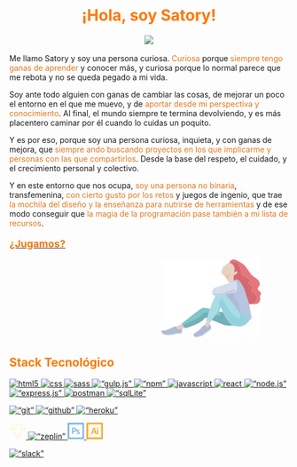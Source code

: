 <!--
**Sarasatory/Sarasatory** is a ✨ _special_ ✨ repository because its `README.md` (this file) appears on your GitHub profile.

Here are some ideas to get you started:

- 🔭 I’m currently working on ...
- 🌱 I’m currently learning ...
- 👯 I’m looking to collaborate on ...
- 🤔 I’m looking for help with ...
- 💬 Ask me about ...
- 📫 How to reach me: ...
- 😄 Pronouns: ...
- ⚡ Fun fact: ...
-->

<h1 align="center" style="color:#ff7800">
¡Hola, soy Satory!
</h1>
<div style="text-align:center">
    <a href="https://git.io/typing-svg">
        <img src="https://readme-typing-svg.herokuapp.com?duration=5000&size=18&color=f2770c&center=true&vCenter=true&lines=Frontend+Developer+y+UX/UI Designer" width="500">
    </a>
</div>

<p>Me llamo Satory y soy una persona curiosa. <span style="color:#e0781d">Curiosa</span> porque <span style="color:#e0781d">siempre tengo ganas de aprender</span> y conocer más, y curiosa porque lo normal parece que me rebota y no se queda pegado a mi vida.</p>

<p>Soy ante todo alguien con ganas de cambiar las cosas, de mejorar un poco el entorno en el que me muevo, y de <span style="color:#e0781d">aportar desde mi perspectiva y conocimiento</span>. Al final, el mundo siempre te termina devolviendo, y es más placentero caminar por él cuando lo cuidas un poquito.</p>

<p>Y es por eso, porque soy una persona curiosa, inquieta, y con ganas de mejora, que <span style="color:#e0781d">siempre ando buscando proyectos en los que implicarme y personas con las que compartirlos</span>. Desde la base del respeto, el cuidado, y el crecimiento personal y colectivo.</p>

<p>Y en este entorno que nos ocupa, <span style="color:#e0781d">soy una persona no binaria</span>, transfemenina, <span style="color:#e0781d">con cierto gusto por los retos</span> y juegos de ingenio, que trae <span style="color:#e0781d">la mochila del diseño y la enseñanza para nutrirse de herramientas</span> y de ese modo conseguir que <span style="color:#e0781d">la magia de la programación pase también a mi lista de recursos</span>.</p>

<p style="font-size:18px"><a href="https://www.linkedin.com/in/satoryasensio/"><strong style="color:#f2770c">¿Jugamos?</strong></a></p>

<p align="right" style="margin-right:10%">
<img src="./RHD250.png" alt="html5" width="180"/>
</p>

<h2 style="color:#ff7800">Stack Tecnológico</h2>

<p align="left">
    <a href="https://www.w3.org/html/" target="_blank" rel="noreferrer">
    <img src="https://cdn.jsdelivr.net/gh/devicons/devicon/icons/html5/html5-original-wordmark.svg" alt="html5" width="30"/>
    </a>
    <a href="https://www.w3.org/css/" target="_blank" rel="noreferrer">
    <img src="https://cdn.jsdelivr.net/gh/devicons/devicon/icons/css3/css3-original-wordmark.svg" alt="css" width="30"/>
    </a>
    <a href="https://sass-lang.com" target="_blank" rel="noreferrer">
    <img src="https://cdn.jsdelivr.net/gh/devicons/devicon/icons/sass/sass-original.svg" alt="sass" width="30"/>
    </a>
    <a href="https://gulpjs.com/" target="_blank" rel="noreferrer"> 
    <img src="https://cdn.jsdelivr.net/gh/devicons/devicon/icons/gulp/gulp-plain.svg" alt=“gulp.js” width="30"/>
    </a>
    <a href="https://www.npmjs.com/" target="_blank" rel="noreferrer"> 
    <img src="https://cdn.jsdelivr.net/gh/devicons/devicon/icons/npm/npm-original-wordmark.svg" alt=“npm” width="30"/>
    </a>
    <a href="https://developer.mozilla.org/en-US/docs/Web/JavaScript" target="_blank" rel="noreferrer">
    <img src="https://cdn.jsdelivr.net/gh/devicons/devicon/icons/javascript/javascript-original.svg" alt="javascript" width="30"/>
    </a>
    <a href="https://reactjs.org/" target="_blank" rel="noreferrer">
    <img src="https://cdn.jsdelivr.net/gh/devicons/devicon/icons/react/react-original-wordmark.svg" alt="react" width="30"/>
    </a>
    <a href="https://nodejs.org/" target="_blank" rel="noreferrer"> 
    <img src="https://cdn.jsdelivr.net/gh/devicons/devicon/icons/nodejs/nodejs-original-wordmark.svg" alt=“node.js” width="30"/>
    </a>
    <a href="https://expressjs.com/" target="_blank" rel="noreferrer"> 
    <img src="https://cdn.jsdelivr.net/gh/devicons/devicon/icons/express/express-original.svg" alt=“express.js” width="30"/>
    </a>
    <a href="https://postman.com" target="_blank" rel="noreferrer"> 
    <img src="https://www.vectorlogo.zone/logos/getpostman/getpostman-icon.svg" alt="postman" width="30"/> 
    </a>
    <a href="https://www.sqlite.org/" target="_blank" rel="noreferrer"> 
    <img src="https://cdn.jsdelivr.net/gh/devicons/devicon/icons/sqlite/sqlite-original.svg" alt=“sqlLite” width="30"/>
    </a>
</p>

<p align="left">
    <a href="https://git-scm.com/" target="_blank" rel="noreferrer"> 
    <img src="https://cdn.jsdelivr.net/gh/devicons/devicon/icons/git/git-original.svg" alt=“git” width="30"/>
    </a>
    <a href="https://github.com/" target="_blank" rel="noreferrer"> 
    <img src="https://cdn.jsdelivr.net/gh/devicons/devicon/icons/github/github-original-wordmark.svg" alt=“github” width="30"/>
    </a>
    <a href="https://www.heroku.com/" target="_blank" rel="noreferrer" title="Heroku">
    <img src="https://cdn.jsdelivr.net/gh/devicons/devicon/icons/heroku/heroku-original-wordmark.svg" alt=“heroku” width="30"/>
    </a>
    
</p>
<p>
    <a href="https://www.photoshop.com/en" target="_blank" rel="noreferrer"> 
    <img src="https://raw.githubusercontent.com/devicons/devicon/master/icons/sketch/sketch-line.svg" alt="photoshop" width="30"/> 
    </a>
    <a href="https://zeplin.io/" target="_blank" rel="noreferrer"> 
    <img src="https://www.lennu.net/wp-content/uploads/2015/11/zeplin_logo-523x510.png" alt=“zeplin” width="30"/>
    </a>
    <a href="https://www.photoshop.com/en" target="_blank" rel="noreferrer"> 
    <img src="https://raw.githubusercontent.com/devicons/devicon/master/icons/photoshop/photoshop-line.svg" alt="photoshop" width="30"/> 
    </a>
    <a href="https://www.photoshop.com/en" target="_blank" rel="noreferrer"> 
    <img src="https://raw.githubusercontent.com/devicons/devicon/master/icons/illustrator/illustrator-line.svg" alt="photoshop" width="30"/> 
    </a>
</p>
<p>
    <a href="https://slack.com/" target="_blank" rel="noreferrer"> 
    <img src="https://cdn.jsdelivr.net/gh/devicons/devicon/icons/slack/slack-original.svg" alt=“slack” width="30"/>
    </a>
</p>
